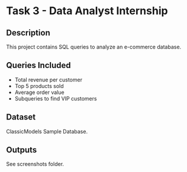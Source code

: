 # Task 3 - Data Analyst Internship

## Description
This project contains SQL queries to analyze an e-commerce database.

## Queries Included
- Total revenue per customer
- Top 5 products sold
- Average order value
- Subqueries to find VIP customers

## Dataset
ClassicModels Sample Database.

## Outputs
See screenshots folder.
